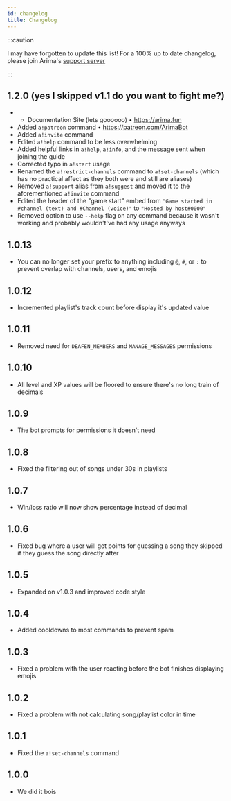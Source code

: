 ```yaml
---
id: changelog
title: Changelog
---
```


:::caution

I may have forgotten to update this list! For a 100% up to date changelog,
please join Arima's
[support server](https://discord.com/api/oauth2/authorize?client_id=809547125397782528&permissions=3492928&scope=bot)

:::

## 1.2.0 (yes I skipped v1.1 do you want to fight me?)

- - Documentation Site (lets goooooo) • https://arima.fun
- Added `a!patreon` command • https://patreon.com/ArimaBot
- Added `a!invite` command
- Edited `a!help` command to be less overwhelming
- Added helpful links in `a!help`, `a!info`, and the message sent when joining
  the guide
- Corrected typo in `a!start` usage
- Renamed the `a!restrict-channels` command to `a!set-channels` (which has no
  practical affect as they both were and still are aliases)
- Removed `a!support` alias from `a!suggest` and moved it to the aforementioned
  `a!invite` command
- Edited the header of the "game start" embed from
  `"Game started in #channel (text) and #Channel (voice)"` to
  `"Hosted by host#0000"`
- Removed option to use `--help` flag on any command because it wasn't working
  and probably wouldn't've had any usage anyways

## 1.0.13

- You can no longer set your prefix to anything including `@`, `#`, or `:` to
  prevent overlap with channels, users, and emojis

## 1.0.12

- Incremented playlist's track count before display it's updated value

## 1.0.11

- Removed need for `DEAFEN_MEMBERS` and `MANAGE_MESSAGES` permissions

## 1.0.10

- All level and XP values will be floored to ensure there's no long train of
  decimals

## 1.0.9

- The bot prompts for permissions it doesn't need

## 1.0.8

- Fixed the filtering out of songs under 30s in playlists

## 1.0.7

- Win/loss ratio will now show percentage instead of decimal

## 1.0.6

- Fixed bug where a user will get points for guessing a song they skipped if
  they guess the song directly after

## 1.0.5

- Expanded on v1.0.3 and improved code style

## 1.0.4

- Added cooldowns to most commands to prevent spam

## 1.0.3

- Fixed a problem with the user reacting before the bot finishes displaying
  emojis

## 1.0.2

- Fixed a problem with not calculating song/playlist color in time

## 1.0.1

- Fixed the `a!set-channels` command

## 1.0.0

- We did it bois
